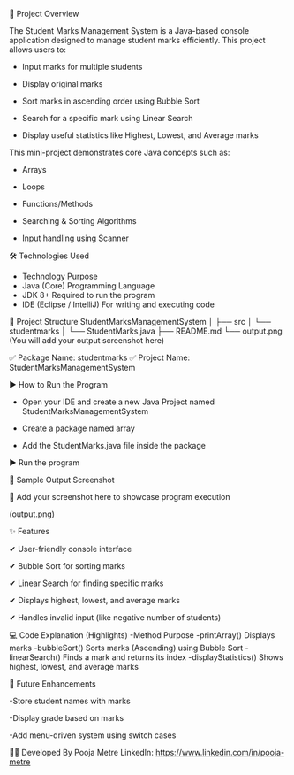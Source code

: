📌 Project Overview

The Student Marks Management System is a Java-based console application designed to manage student marks efficiently. This project allows users to:

- Input marks for multiple students

- Display original marks

- Sort marks in ascending order using Bubble Sort

- Search for a specific mark using Linear Search

- Display useful statistics like Highest, Lowest, and Average marks



This mini-project demonstrates core Java concepts such as:

- Arrays

- Loops

- Functions/Methods

- Searching & Sorting Algorithms

- Input handling using Scanner



🛠 Technologies Used
- Technology	Purpose
- Java (Core)	Programming Language
- JDK 8+	Required to run the program
- IDE (Eclipse / IntelliJ)	For writing and executing code


📂 Project Structure
StudentMarksManagementSystem
│
├── src
│   └── studentmarks
│       └── StudentMarks.java
├── README.md
└── output.png   (You will add your output screenshot here)

✅ Package Name: studentmarks ✅ Project Name: StudentMarksManagementSystem



▶️ How to Run the Program

- Open your IDE and create a new Java Project named StudentMarksManagementSystem

- Create a package named array

- Add the StudentMarks.java file inside the package

▶️ Run the program

📸 Sample Output Screenshot

🔽 Add your screenshot here to showcase program execution

(output.png)


✨ Features

✔ User-friendly console interface

✔ Bubble Sort for sorting marks

✔ Linear Search for finding specific marks

✔ Displays highest, lowest, and average marks

✔ Handles invalid input (like negative number of students)

💻 Code Explanation (Highlights)
-Method	Purpose
-printArray()	Displays marks
-bubbleSort()	Sorts marks (Ascending) using Bubble Sort
-linearSearch()	Finds a mark and returns its index
-displayStatistics()	Shows highest, lowest, and average marks

🚀 Future Enhancements

-Store student names with marks

-Display grade based on marks

-Add menu-driven system using switch cases


👩‍💻 Developed By
      Pooja Metre
      LinkedIn: https://www.linkedin.com/in/pooja-metre

